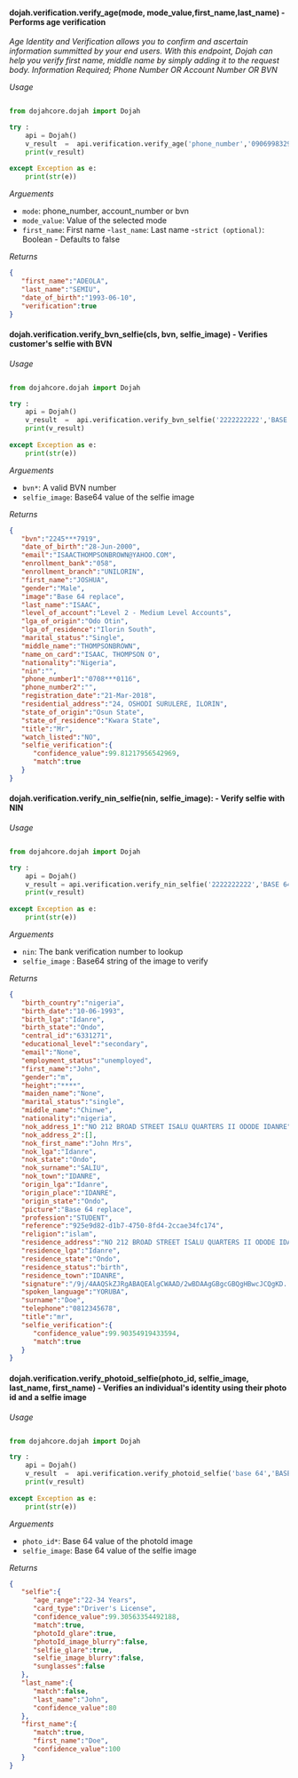 #### dojah.verification.verify_age(mode, mode_value,first_name,last_name) - Performs age verification

*Age Identity and Verification allows you to confirm and ascertain information summitted by your end users.
With this endpoint, Dojah can help you verify first name, middle name by simply adding it to the request body.
Information Required; Phone Number OR Account Number OR BVN*

*Usage*

```python

from dojahcore.dojah import Dojah

try :
    api = Dojah()
    v_result  =  api.verification.verify_age('phone_number','09069983293','ADEOLA','SEMIU')
    print(v_result)
    
except Exception as e:
    print(str(e))
```

*Arguements*

- `mode`: phone_number, account_number or bvn
- `mode_value`: Value of the selected mode
- `first_name`: First name
-`last_name`: Last name
-`strict (optional)`: Boolean - Defaults to false

*Returns*

```json
{
   "first_name":"ADEOLA",
   "last_name":"SEMIU",
   "date_of_birth":"1993-06-10",
   "verification":true
}
```

#### dojah.verification.verify_bvn_selfie(cls, bvn, selfie_image) - Verifies customer's selfie with BVN

*Usage*

```python

from dojahcore.dojah import Dojah

try :
    api = Dojah()
    v_result  =  api.verification.verify_bvn_selfie('2222222222','BASE 64 image')
    print(v_result)
    
except Exception as e:
    print(str(e))
```

*Arguements*

- `bvn*`: A valid BVN number
- `selfie_image`: Base64 value of the selfie image

*Returns*

```json
{
   "bvn":"2245***7919",
   "date_of_birth":"28-Jun-2000",
   "email":"ISAACTHOMPSONBROWN@YAHOO.COM",
   "enrollment_bank":"058",
   "enrollment_branch":"UNILORIN",
   "first_name":"JOSHUA",
   "gender":"Male",
   "image":"Base 64 replace",
   "last_name":"ISAAC",
   "level_of_account":"Level 2 - Medium Level Accounts",
   "lga_of_origin":"Odo Otin",
   "lga_of_residence":"Ilorin South",
   "marital_status":"Single",
   "middle_name":"THOMPSONBROWN",
   "name_on_card":"ISAAC, THOMPSON O",
   "nationality":"Nigeria",
   "nin":"",
   "phone_number1":"0708***0116",
   "phone_number2":"",
   "registration_date":"21-Mar-2018",
   "residential_address":"24, OSHODI SURULERE, ILORIN",
   "state_of_origin":"Osun State",
   "state_of_residence":"Kwara State",
   "title":"Mr",
   "watch_listed":"NO",
   "selfie_verification":{
      "confidence_value":99.81217956542969,
      "match":true
   }
}
```

#### dojah.verification.verify_nin_selfie(nin, selfie_image): - Verify selfie with NIN

*Usage*

```python

from dojahcore.dojah import Dojah

try :
    api = Dojah()
    v_result = api.verification.verify_nin_selfie('2222222222','BASE 64 image')
    print(v_result)
    
except Exception as e:
    print(str(e))
```

*Arguements*

- `nin`: The bank verification number to lookup
- `selfie_image` : Base64 string of the image to verify

*Returns*

```json
{
   "birth_country":"nigeria",
   "birth_date":"10-06-1993",
   "birth_lga":"Idanre",
   "birth_state":"Ondo",
   "central_id":"6331271",
   "educational_level":"secondary",
   "email":"None",
   "employment_status":"unemployed",
   "first_name":"John",
   "gender":"m",
   "height":"****",
   "maiden_name":"None",
   "marital_status":"single",
   "middle_name":"Chinwe",
   "nationality":"nigeria",
   "nok_address_1":"NO 212 BROAD STREET ISALU QUARTERS II ODODE IDANRE",
   "nok_address_2":[],
   "nok_first_name":"John Mrs",
   "nok_lga":"Idanre",
   "nok_state":"Ondo",
   "nok_surname":"SALIU",
   "nok_town":"IDANRE",
   "origin_lga":"Idanre",
   "origin_place":"IDANRE",
   "origin_state":"Ondo",
   "picture":"Base 64 replace",
   "profession":"STUDENT",
   "reference":"925e9d82-d1b7-4750-8fd4-2ccae34fc174",
   "religion":"islam",
   "residence_address":"NO 212 BROAD STREET ISALU QUARTERS II ODODE IDANRE",
   "residence_lga":"Idanre",
   "residence_state":"Ondo",
   "residence_status":"birth",
   "residence_town":"IDANRE",
   "signature":"/9j/4AAQSkZJRgABAQEAlgCWAAD/2wBDAAgGBgcGBQgHBwcJCQgKD........",
   "spoken_language":"YORUBA",
   "surname":"Doe",
   "telephone":"0812345678",
   "title":"mr",
   "selfie_verification":{
      "confidence_value":99.90354919433594,
      "match":true
   }
}
```

#### dojah.verification.verify_photoid_selfie(photo_id, selfie_image, last_name, first_name) - Verifies an individual's identity using their photo id and a selfie image

*Usage*

```python

from dojahcore.dojah import Dojah

try :
    api = Dojah()
    v_result  =  api.verification.verify_photoid_selfie('base 64','BASE 64 image')
    print(v_result)
    
except Exception as e:
    print(str(e))
```

*Arguements*

- `photo_id*`: Base 64 value of the photoId image
- `selfie_image`: Base 64 value of the selfie image

*Returns*

```json
{
   "selfie":{
      "age_range":"22-34 Years",
      "card_type":"Driver's License",
      "confidence_value":99.30563354492188,
      "match":true,
      "photoId_glare":true,
      "photoId_image_blurry":false,
      "selfie_glare":true,
      "selfie_image_blurry":false,
      "sunglasses":false
   },
   "last_name":{
      "match":false,
      "last_name":"John",
      "confidence_value":80
   },
   "first_name":{
      "match":true,
      "first_name":"Doe",
      "confidence_value":100
   }
}
```